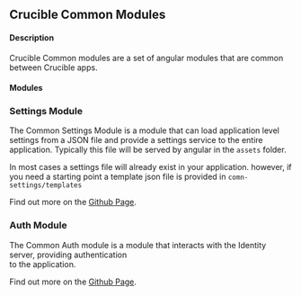 ## Crucible Common Modules

#### Description

Crucible Common modules are a set of angular modules that are common between Crucible apps.

#### Modules

### Settings Module

The Common Settings Module is a module that can load application level settings
from a JSON file and provide a settings service to the entire application. Typically this
file will be served by angular in the `assets` folder.

In most cases a settings file will already exist in your application. however, if you
need a starting point a template json file is provided in `comn-settings/templates`

Find out more on the [Github Page](https://github.com/cmu-sei/Crucible.Common.Ui/tree/main/projects/%40crucible-common/src/lib/comn-settings).

### Auth Module

The Common Auth module is a module that interacts with the Identity server, providing authentication  
to the application.

Find out more on the [Github Page](https://github.com/cmu-sei/Crucible.Common.Ui/tree/main/projects/%40crucible-common/src/lib/comn-auth).